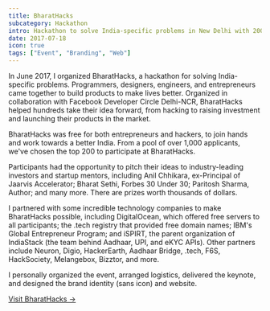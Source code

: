 ```yaml
---
title: BharatHacks
subcategory: Hackathon
intro: Hackathon to solve India-specific problems in New Delhi with 200 participants and tens of thousands of dollars in prizes.
date: 2017-07-18
icon: true
tags: ["Event", "Branding", "Web"]
---
```


In June 2017, I organized BharatHacks, a hackathon for solving India-specific problems. Programmers, designers, engineers, and entrepreneurs came together to build products to make lives better. Organized in collaboration with Facebook Developer Circle Delhi-NCR, BharatHacks helped hundreds take their idea forward, from hacking to raising investment and launching their products in the market.

BharatHacks was free for both entrepreneurs and hackers, to join hands and work towards a better India. From a pool of over 1,000 applicants, we've chosen the top 200 to participate at BharatHacks.

Participants had the opportunity to pitch their ideas to industry-leading investors and startup mentors, including Anil Chhikara, ex-Principal of Jaarvis Accelerator; Bharat Sethi, Forbes 30 Under 30; Paritosh Sharma, Author; and many more. There are prizes worth thousands of dollars.

I partnered with some incredible technology companies to make BharatHacks possible, including DigitalOcean, which offered free servers to all participants; the .tech registry that provided free domain names; IBM's Global Entrepreneur Program; and iSPIRT, the parent organization of IndiaStack (the team behind Aadhaar, UPI, and eKYC APIs). Other partners include Neuron, Digio, HackerEarth, Aadhaar Bridge, .tech, F6S, HackSociety, Melangebox, Bizztor, and more.

I personally organized the event, arranged logistics, delivered the keynote, and designed the brand identity (sans icon) and website.

[Visit BharatHacks &rarr;](https://bharathacks.github.io)

<div class="image"><img alt="" src="/images/bharathacks/1.png"></div>
